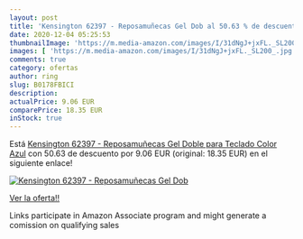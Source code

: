 ```yaml
---
layout: post
title: 'Kensington 62397 - Reposamuñecas Gel Dob al 50.63 % de descuento'
date: 2020-12-04 05:25:53
thumbnailImage: 'https://m.media-amazon.com/images/I/31dNgJ+jxFL._SL200_.jpg'
images: [ 'https://m.media-amazon.com/images/I/31dNgJ+jxFL._SL200_.jpg' ]
comments: true
category: ofertas
author: ring
slug: B0178FBICI
description:
actualPrice: 9.06 EUR
comparePrice: 18.35 EUR
inStock: true
---
```


Está [Kensington 62397 - Reposamuñecas Gel Doble para Teclado  Color Azul](https://www.amazon.es/dp/B0178FBICI/?tag=tolees-21) con 50.63 de descuento por 9.06 EUR (original: 18.35 EUR) en el siguiente enlace!

[![Kensington 62397 - Reposamuñecas Gel Dob](https://m.media-amazon.com/images/I/31dNgJ+jxFL._SL200_.jpg)](https://www.amazon.es/dp/B0178FBICI/?tag=tolees-21)

[Ver la oferta!!](https://www.amazon.es/dp/B0178FBICI/?tag=tolees-21)

Links participate in Amazon Associate program and might generate a comission on qualifying sales


